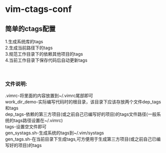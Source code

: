 # vim-ctags-conf
## 简单的ctags配置
1.生成系统库的tags <br>
2.生成当前路径下的tags <br>
3.规范工作目录下的依赖其他项目的tags <br>
4.当前工作目录下保存代码后自动更新tags <br>

<br>

### 文件说明:
.vimrc-将里面的内容放置到~/.vimrc尾部即可 <br>
work_dir_demo-实际编写代码时的根目录，该目录下应该存放两个文件dep_tags和tags <br>
dep_tags-依赖的第三方项目(或之前自己已编写好的项目)的tags文件路径(一般系统的tags路径设置在~/.vimrc) <br>
tags-设置空文件即可 <br>
gen_systags.sh-生成系统的tags到~/.vim/systags <br>
gen_tags.sh-在当前目录下生成tags,可方便用于生成第三方项目(或之前自己已编写好的项目)的tags <br>
